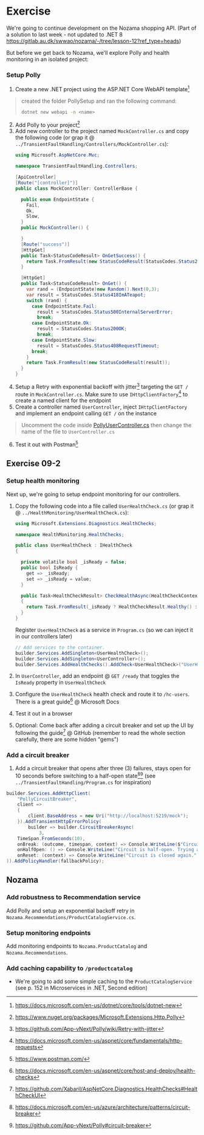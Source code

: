 # Exercise
We're going to continue development on the Nozama shopping API. (Part of a solution to last week - not updated to .NET 8 https://gitlab.au.dk/swwao/nozama/-/tree/lesson-12?ref_type=heads)

But before we get back to Nozama, we'll explore Polly and health monitoring in an isolated project:

### Setup Polly
1. Create a new .NET project using the ASP.NET Core WebAPI template[^5]
  > created the folder PollySetup and ran the following command:
  > ```bash
  > dotnet new webapi -n <name>
  > ```

2. Add Polly to your project[^4]
3. Add new controller to the project named `MockController.cs` and copy the following code (or grap it @ `../TransientFaultHandling/Controllers/MockController.cs`):
    ```cs
    using Microsoft.AspNetCore.Mvc;

    namespace TransientFaultHandling.Controllers;

    [ApiController]
    [Route("[controller]")]
    public class MockController: ControllerBase {

      public enum EndpointState {
        Fail,
        Ok,
        Slow,
      }
      public MockController() {

      }
      [Route("success")]
      [HttpGet]
      public Task<StatusCodeResult> OnGetSuccess() {
        return Task.FromResult(new StatusCodeResult(StatusCodes.Status200OK));
      }

      [HttpGet]
      public Task<StatusCodeResult> OnGet() {
        var rand = (EndpointState)new Random().Next(0,3);
        var result = StatusCodes.Status418ImATeapot;
        switch (rand) {
          case EndpointState.Fail:
            result = StatusCodes.Status500InternalServerError;
            break;
          case EndpointState.Ok:
            result = StatusCodes.Status200OK;
            break;
          case EndpointState.Slow:
            result = StatusCodes.Status408RequestTimeout;
          break;
        }
        return Task.FromResult(new StatusCodeResult(result));
      }
    }
    ```
4. Setup a Retry with exponential backoff with jitter[^1] targeting the `GET /` route in `MockController.cs`. Make sure to use `IHttpClientFactory`[^9] to create a named client for the endpoint
5. Create a controller named `UserController`, inject `IHttpClientFactory` and implement an endpoint calling `GET /` on the instance 
  > Uncomment the code inside [PollyUserController.cs](./TransientFaultHandling/Controllers/UserController.cs) then change the name of the file to `UserController.cs`
  
6. Test it out with Postman[^6]

## Exercise 09-2
### Setup health monitoring
Next up, we're going to setup endpoint monitoring for our controllers.

1. Copy the following code into a file called `UserHealthCheck.cs` (or grap it @ `../HealthMonitoring/UserHealthCheck.cs`):

    ```cs
    using Microsoft.Extensions.Diagnostics.HealthChecks;

    namespace HealthMonitoring.HealthChecks;

    public class UserHealthCheck : IHealthCheck 
    {

      private volatile bool _isReady = false;
      public bool IsReady { 
        get => _isReady;
        set => _isReady = value; 
      }

      public Task<HealthCheckResult> CheckHealthAsync(HealthCheckContext context, CancellationToken cancellationToken = default) 
      {
        return Task.FromResult(_isReady ? HealthCheckResult.Healthy() : HealthCheckResult.Unhealthy());
      }
    }
    ```

    Register `UserHealthCheck` as a service in `Program.cs` (so we can inject it in our controllers later)
      
      ```csharp
      // Add services to the container.
      builder.Services.AddSingleton<UserHealthCheck>();
      builder.Services.AddSingleton<UserController>();
      builder.Services.AddHealthChecks().AddCheck<UserHealthCheck>("UserHealthCheck");
      ```

2. In `UserController`, add an endpoint @ `GET /ready` that toggles the `IsReady` property in `UserHealthCheck`
3. Configure the `UserHealthCheck` health check and route it to `/hc-users`. There is a great guide[^7] @ Microsoft Docs
4. Test it out in a browser
5. Optional: Come back after adding a circuit breaker and set up the UI by following the guide[^8] @ GitHub (remember to read the whole section carefully, there are some hidden "gems")

### Add a circuit breaker
1. Add a circuit breaker that opens after three (3) failures, stays open for 10 seconds before switching to a half-open state[^2][^3] (see `../TransientFaultHandling/Program.cs` for inspiration)
```csharp	
builder.Services.AddHttpClient(
    "PollyCircuitBreaker",
    client =>
    {
        client.BaseAddress = new Uri("http://localhost:5219/mock");
    }).AddTransientHttpErrorPolicy(
        builder => builder.CircuitBreakerAsync(
            3,
    TimeSpan.FromSeconds(10),
    onBreak: (outcome, timespan, context) => Console.WriteLine($"Circuit is open due to {outcome.Exception}. Waiting for {timespan} before attempting to reset."),
    onHalfOpen: () => Console.WriteLine("Circuit is half-open. Trying a test request."),
    onReset: (context) => Console.WriteLine("Circuit is closed again.")
)).AddPolicyHandler(fallbackPolicy);

```



## Nozama

### Add robustness to Recommendation service
Add Polly and setup an exponential backoff retry in `Nozama.Recommendations/ProductCatalogService.cs`.

### Setup monitoring endpoints
Add monitoring endpoints to `Nozama.ProductCatalog` and `Nozama.Recommendations`.

### Add caching capability to `/productcatalog`
- We're going to add some simple caching to the `ProductCatalogService` (see p. 152 in Microservices in .NET, Second edition)

[^1]: https://github.com/App-vNext/Polly/wiki/Retry-with-jitter
[^2]: https://docs.microsoft.com/en-us/azure/architecture/patterns/circuit-breaker
[^3]: https://github.com/App-vNext/Polly#circuit-breaker
[^4]: https://www.nuget.org/packages/Microsoft.Extensions.Http.Polly
[^5]: https://docs.microsoft.com/en-us/dotnet/core/tools/dotnet-new
[^6]: https://www.postman.com/
[^7]: https://docs.microsoft.com/en-us/aspnet/core/host-and-deploy/health-checks
[^8]: https://github.com/Xabaril/AspNetCore.Diagnostics.HealthChecks#HealthCheckUI
[^9]: https://docs.microsoft.com/en-us/aspnet/core/fundamentals/http-requests
